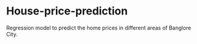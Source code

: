 # House-price-prediction
Regression model to predict the home prices in different areas of Banglore City.
